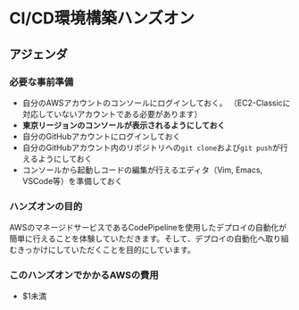 # CI/CD環境構築ハンズオン

## アジェンダ

### 必要な事前準備

- 自分のAWSアカウントのコンソールにログインしておく。
（EC2-Classicに対応していないアカウントである必要があります）
- **東京リージョンのコンソールが表示されるようにしておく**
- 自分のGitHubアカウントにログインしておく
- 自分のGitHubアカウント内のリポジトリへの`git clone`および`git push`が行えるようにしておく
- コンソールから起動しコードの編集が行えるエディタ（Vim, Emacs, VSCode等）を準備しておく

### ハンズオンの目的

AWSのマネージドサービスであるCodePipelineを使用したデプロイの自動化が簡単に行えることを体験していただきます。そして、デプロイの自動化へ取り組むきっかけにしていただくことを目的にしています。

### このハンズオンでかかるAWSの費用

- $1未満